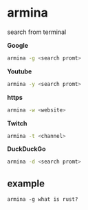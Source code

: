 # armina
search from terminal 

**Google**   
```bash
armina -g <search promt> 
```
**Youtube**   
```bash
armina -y <search promt> 
```
**https**  
```bash
armina -w <website> 
```
**Twitch**
```bash
armina -t <channel>
```

**DuckDuckGo**
```bash
armina -d <search promt>
```

## example
```armina -g what is rust?```
